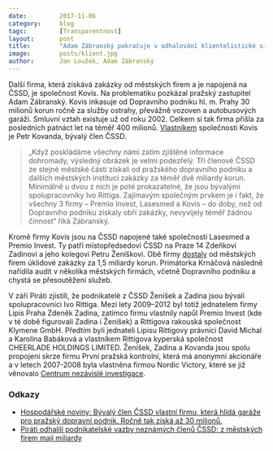 ```yaml
---
date:         2017-11-06
category:     blog
tags:         [Transparentnost]
layout:       post
title:        "Adam Zábranský pokračuje v odhalování klientelistické sítě ČSSD"
image:        posts/klient.jpg
author:       Jan Loužek, Adam Zábranský
---
```


Další firma, která získává zakázky od městských firem a je napojená na ČSSD, je společnost Kovis. Na problematiku pozkázal pražský zastupitel Adam Zábranský. Kovis inkasuje od Dopravního podniku hl. m. Prahy 30 milionů korun ročně za služby ostrahy, převážně vozoven a autobusových garáží. Smluvní vztah existuje už od roku 2002. Celkem si tak firma přišla za posledních patnáct let na téměř 400 milionů. [Vlastníkem](https://or.justice.cz/ias/ui/rejstrik-firma.vysledky?subjektId=341087&typ=PLATNY) společnosti Kovis je Petr Kovanda, bývalý člen ČSSD. 

> „Když poskládáme všechny námi zatím zjištěné informace dohromady, výsledný obrázek je velmi podezřelý. Tři členové ČSSD ze stejné městské části získali od pražského dopravního podniku a dalších městských institucí zakázky za téměř dvě miliardy korun. Minimálně u dvou z nich je poté prokazatelné, že jsou bývalými spolupracovníky Ivo Rittiga. Zajímavým společným prvkem je i fakt, že všechny 3 firmy – Premio Invest, Lasesmed a Kovis – do doby, než od Dopravního podniku získaly obří zakázky, nevyvíjely téměř žádnou činnost“ říká Zábranský.

Kromě firmy Kovis jsou na ČSSD napojené také společnosti Lasesmed a Premio Invest. Ty patří místopředsedovi ČSSD na Praze 14 Zdeňkovi Zadinovi a jeho kolegovi Petru Ženíškovi. Obě firmy [dostaly](https://www.pirati.cz/tiskove-zpravy/kontrakty-cssd.html) od městských firem úklidové zakázky za 1,5 miliardy korun. Primátorka Krnáčová následně nařídila audit v několika městských firmách, včetně Dopravního podniku a chystá se přesoutěžení služeb. 

V září Piráti zjistili, že podnikatelé z ČSSD Ženíšek a Zadina jsou bývalí spolupracovníci Ivo Rittiga. Mezi lety 2009–2012 byl totiž jednatelem firmy Lipis Praha Zdeněk Zadina, zatímco firmu vlastnily napůl Premio Invest (kde v té době figurovali Zadina i Ženíšek) a Rittigova rakouská společnost Klymene GmbH. Předtím byli jednateli Lipisu Rittigovy právníci David Michal a Karolína Babáková a vlastníkem Rittigova kyperská společnost CHEERLADE HOLDINGS LIMITED. Ženíšek, Zadina a Kovanda jsou spolu propojeni skrze firmu První pražská kontrolní, která má anonymní akcionáře a v letech 2007-2008 byla vlastněna firmou Nordic Victory, které se již věnovalo [Centrum nezávislé investigace](http://www.cninp.cz/?p=1807).


### Odkazy

* [Hospodářské noviny: Bývalý člen ČSSD vlastní firmu, která hlídá garáže pro pražský dopravní podnik. Ročně tak získá až 30 milionů.](https://domaci.ihned.cz/c1-65935290-byvaly-clen-cssd-vlastni-firmu-ktera-hlida-garaze-pro-prazsky-dopravni-podnik-rocne-tak-vydela-az-30-milionu)
* [Piráti odhalili podnikatelské vazby neznámých členů ČSSD: z městských firem mají miliardy](https://www.pirati.cz/tiskove-zpravy/kontrakty-cssd.html)
